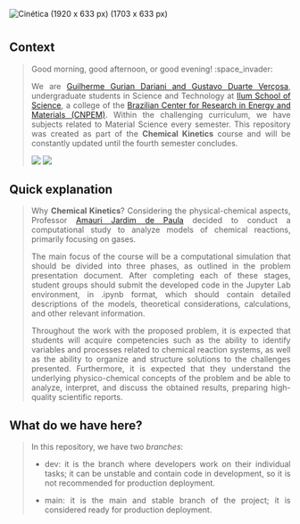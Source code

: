 ![Cinética (1920 x 633 px) (1703 x 633 px)](https://github.com/guilhermeilum/CQ/assets/107042962/8aa4b241-8b2d-4422-be80-38088fd099b8)
<h1 align="center"> </h1>

<h2 align="left"> Context </h2>
<blockquote> 
<p align="justify"> Good morning, good afternoon, or good evening! :space_invader: </p>
<p align="justify"> We are <a href="https://linktr.ee/guidariani">Guilherme Gurian Dariani and <a href="https://linktr.ee/gustavovercosa">Gustavo Duarte Verçosa</a>, undergraduate students in Science and Technology at <a href="https://ilum.cnpem.br/">Ilum School of Science</a>, a college of the <a href="https://cnpem.br/">Brazilian Center for Research in Energy and Materials (CNPEM)</a>. Within the challenging curriculum, we have subjects related to Material Science every semester. This repository was created as part of the <strong>Chemical Kinetics</strong> course and will be constantly updated until the fourth semester concludes.</p>
<img src="https://img.shields.io/badge/STATUS-In%20progress-576CFB"> <img src="https://img.shields.io/badge/LICENCE-GNU%20General%20Public%20License%20v3.0-75CA75">
</blockquote> 

<h2 align="left"> Quick explanation </h2>
<blockquote> 
<p align="justify"> Why <strong>Chemical Kinetics</strong>? Considering the physical-chemical aspects, Professor <a href="https://github.com/amaurijp">Amauri Jardim de Paula</a> decided to conduct a computational study to analyze models of chemical reactions, primarily focusing on gases.</p>
<p align="justify"> The main focus of the course will be a computational simulation that should be divided into three phases, as outlined in the problem presentation document. After completing each of these stages, student groups should submit the developed code in the Jupyter Lab environment, in .ipynb format, which should contain detailed descriptions of the models, theoretical considerations, calculations, and other relevant information.</p>
<p align="justify"> Throughout the work with the proposed problem, it is expected that students will acquire competencies such as the ability to identify variables and processes related to chemical reaction systems, as well as the ability to organize and structure solutions to the challenges presented. Furthermore, it is expected that they understand the underlying physico-chemical concepts of the problem and be able to analyze, interpret, and discuss the obtained results, preparing high-quality scientific reports.</p>
</blockquote> 

<h2 align="left"> What do we have here? </h2>
<blockquote> 
<p align="justify"> In this repository, we have two <i>branches</i>:</p>
<ul>
  <li><p align="justify">dev: it is the branch where developers work on their individual tasks; it can be unstable and contain code in development, so it is not recommended for production deployment. </p></li>
  <li><p align="justify">main: it is the main and stable branch of the project; it is considered ready for production deployment.</p></li>
</ul>
</blockquote>
